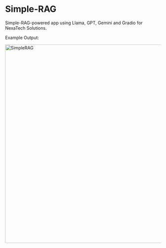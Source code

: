 # Simple-RAG
Simple-RAG-powered app using Llama, GPT, Gemini and Gradio for NexaTech Solutions.

Example Output:


<img width="643" alt="SimpleRAG" src="https://github.com/user-attachments/assets/db7ae03f-5620-4a5c-b25b-8c181eed17d3" />

